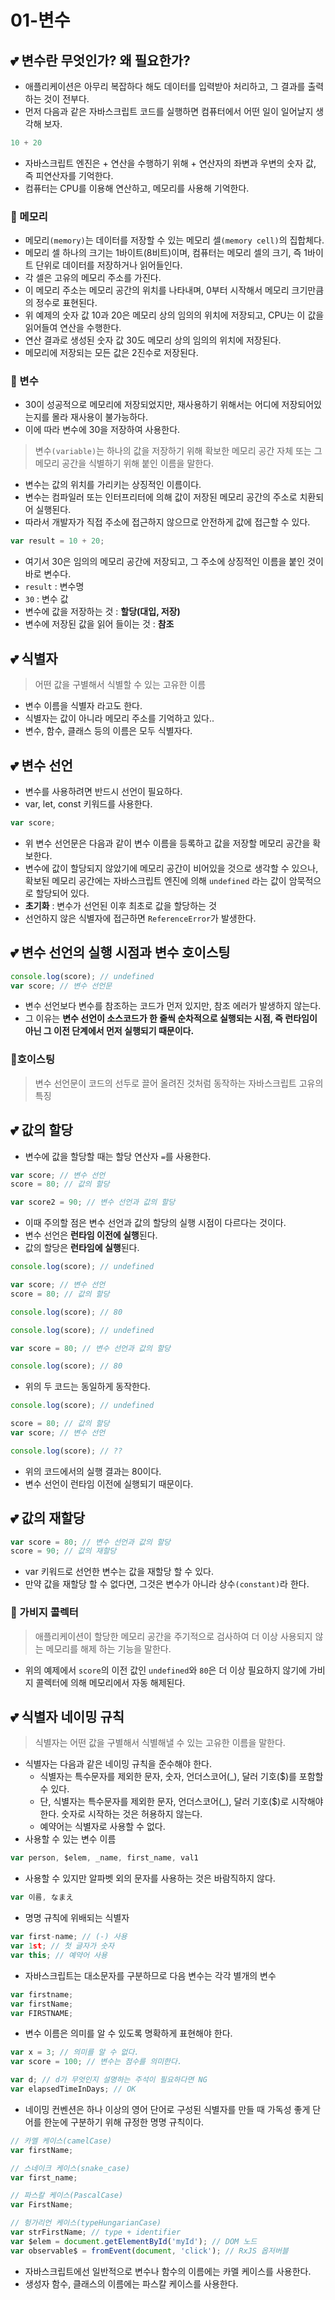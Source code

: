 # 01-변수

## 💕 변수란 무엇인가? 왜 필요한가?
- 애플리케이션은 아무리 복잡하다 해도 데이터를 입력받아 처리하고, 그 결과를 출력하는 것이 전부다.
- 먼저 다음과 같은 자바스크립트 코드를 실행하면 컴퓨터에서 어떤 일이 일어날지 생각해 보자.
```js
10 + 20
```
- 자바스크립트 엔진은 + 연산을 수행하기 위해 + 연산자의 좌변과 우변의 숫자 값, 즉 피연산자를 기억한다.
- 컴퓨터는 CPU를 이용해 연산하고, 메모리를 사용해 기억한다.

### 🤍 메모리
- 메모리`(memory)`는 데이터를 저장할 수 있는 메모리 셀`(memory cell)`의 집합체다.
- 메모리 셀 하나의 크기는 1바이트(8비트)이며, 컴퓨터는 메모리 셀의 크기, 즉 1바이트 단위로 데이터를 저장하거나 읽어들인다.
- 각 셀은 고유의 메모리 주소를 가진다.
- 이 메모리 주소는 메모리 공간의 위치를 나타내며, 0부터 시작해서 메모리 크기만큼의 정수로 표현된다.
- 위 예제의 숫자 값 10과 20은 메모리 상의 임의의 위치에 저장되고, CPU는 이 값을 읽어들여 연산을 수행한다.
- 연산 결과로 생성된 숫자 값 30도 메모리 상의 임의의 위치에 저장된다.
- 메모리에 저장되는 모든 값은 2진수로 저장된다.

### 🤍 변수
- 30이 성공적으로 메모리에 저장되었지만, 재사용하기 위해서는 어디에 저장되어있는지를 몰라 재사용이 불가능하다.
- 이에 따라 변수에 30을 저장하여 사용한다.

> 변수`(variable)`는 하나의 값을 저장하기 위해 확보한 메모리 공간 자체 또는 그 메모리 공간을 식별하기 위해 붙인 이름을 말한다.
- 변수는 값의 위치를 가리키는 상징적인 이름이다.
- 변수는 컴파일러 또는 인터프리터에 의해 값이 저장된 메모리 공간의 주소로 치환되어 실행된다.
- 따라서 개발자가 직접 주소에 접근하지 않으므로 안전하게 값에 접근할 수 있다.
```js
var result = 10 + 20;
```
- 여기서 30은 임의의 메모리 공간에 저장되고, 그 주소에 상징적인 이름을 붙인 것이 바로 변수다.
- `result` : 변수명
- `30` : 변수 값
- 변수에 값을 저장하는 것 : **할당(대입, 저장)**
- 변수에 저장된 값을 읽어 들이는 것 : **참조**

## 💕 식별자

> 어떤 값을 구별해서 식별할 수 있는 고유한 이름
- 변수 이름을 식별자 라고도 한다.
- 식별자는 값이 아니라 메모리 주소를 기억하고 있다..
- 변수, 함수, 클래스 등의 이름은 모두 식별자다.

## 💕 변수 선언
- 변수를 사용하려면 반드시 선언이 필요하다.
- var, let, const 키워드를 사용한다.
```js
var score;
```
- 위 변수 선언문은 다음과 같이 변수 이름을 등록하고 값을 저장할 메모리 공간을 확보한다.
- 변수에 값이 할당되지 않았기에 메모리 공간이 비어있을 것으로 생각할 수 있으나, 확보된 메모리 공간에는 자바스크립트 엔진에 의해 `undefined` 라는 값이 암묵적으로 할당되어 있다.
- **초기화** : 변수가 선언된 이후 최초로 값을 할당하는 것
- 선언하지 않은 식별자에 접근하면 `ReferenceError`가 발생한다.

## 💕 변수 선언의 실행 시점과 변수 호이스팅
```js
console.log(score); // undefined
var score; // 변수 선언문
```
- 변수 선언보다 변수를 참조하는 코드가 먼저 있지만, 참조 에러가 발생하지 않는다.
- 그 이유는 **변수 선언이 소스코드가 한 줄씩 순차적으로 실행되는 시점, 즉 런타임이 아닌 그 이전 단계에서 먼저 실행되기 때문이다.**

### 🤍호이스팅
>변수 선언문이 코드의 선두로 끌어 올려진 것처럼 동작하는 자바스크립트 고유의 특징

## 💕 값의 할당
- 변수에 값을 할당할 때는 할당 연산자 `=`를 사용한다.
```js
var score; // 변수 선언
score = 80; // 값의 할당

var score2 = 90; // 변수 선언과 값의 할당
```

- 이때 주의할 점은 변수 선언과 값의 할당의 실행 시점이 다르다는 것이다.
- 변수 선언은 **런타임 이전에 실행**된다.
- 값의 할당은 **런타임에 실행**된다.

```js
console.log(score); // undefined

var score; // 변수 선언
score = 80; // 값의 할당

console.log(score); // 80
```

```js
console.log(score); // undefined

var score = 80; // 변수 선언과 값의 할당

console.log(score); // 80
```
    
- 위의 두 코드는 동일하게 동작한다.

```js
console.log(score); // undefined

score = 80; // 값의 할당
var score; // 변수 선언

console.log(score); // ??
```

- 위의 코드에서의 실행 결과는 80이다.
- 변수 선언이 런타임 이전에 실행되기 때문이다.

## 💕 값의 재할당

```js
var score = 80; // 변수 선언과 값의 할당
score = 90; // 값의 재할당
```
-  var 키워드로 선언한 변수는 값을 재할당 할 수 있다.
-  만약 값을 재할당 할 수 없다면, 그것은 변수가 아니라 상수`(constant)`라 한다.

### 🤍 가비지 콜렉터
> 애플리케이션이 할당한 메모리 공간을 주기적으로 검사하여 더 이상 사용되지 않는 메모리를 해제 하는 기능을 말한다.
- 위의 예제에서 `score`의 이전 값인 `undefined`와 `80`은 더 이상 필요하지 않기에 가비지 콜렉터에 의해 메모리에서 자동 해제된다.

## 💕 식별자 네이밍 규칙
> 식별자는 어떤 값을 구별해서 식별해낼 수 있는 고유한 이름을 말한다.
- 식별자는 다음과 같은 네이밍 규칙을 준수해야 한다.
  - 식별자는 특수문자를 제외한 문자, 숫자, 언더스코어(_), 달러 기호($)를 포함할 수 있다.
  - 단, 식별자는 특수문자를 제외한 문자, 언더스코어(_), 달러 기호($)로 시작해야 한다. 숫자로 시작하는 것은 허용하지 않는다.
  - 예약어는 식별자로 사용할 수 없다.
- 사용할 수 있는 변수 이름
```js
var person, $elem, _name, first_name, val1
```
- 사용할 수 있지만 알파벳 외의 문자를 사용하는 것은 바람직하지 않다.
```js
var 이름, なまえ
```
- 명명 규칙에 위배되는 식별자
```js
var first-name; // (-) 사용
var 1st; // 첫 글자가 숫자
var this; // 예약어 사용
```
- 자바스크립트는 대소문자를 구분하므로 다음 변수는 각각 별개의 변수
```js
var firstname;
var firstName;
var FIRSTNAME;
```
- 변수 이름은 의미를 알 수 있도록 명확하게 표현해야 한다.
```js
var x = 3; // 의미를 알 수 없다.
var score = 100; // 변수는 점수를 의미한다.

var d; // d가 무엇인지 설명하는 주석이 필요하다면 NG
var elapsedTimeInDays; // OK
```
- 네이밍 컨벤션은 하나 이상의 영어 단어로 구성된 식별자를 만들 때 가독성 좋게 단어를 한눈에 구분하기 위해 규정한 명명 규칙이다.
```js
// 카멜 케이스(camelCase)
var firstName;

// 스네이크 케이스(snake_case)
var first_name;

// 파스칼 케이스(PascalCase)
var FirstName;

// 헝가리언 케이스(typeHungarianCase)
var strFirstName; // type + identifier
var $elem = document.getElementById('myId'); // DOM 노드
var observable$ = fromEvent(document, 'click'); // RxJS 옵저버블
```
- 자바스크립트에선 일반적으로 변수나 함수의 이름에는 카멜 케이스를 사용한다.
- 생성자 함수, 클래스의 이름에는 파스칼 케이스를 사용한다.